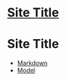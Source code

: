 # [Site Title](/# ':ignore')

# Site Title <!-- {docsify-ignore} -->

- [Markdown](markdown)
- [Model](model)
